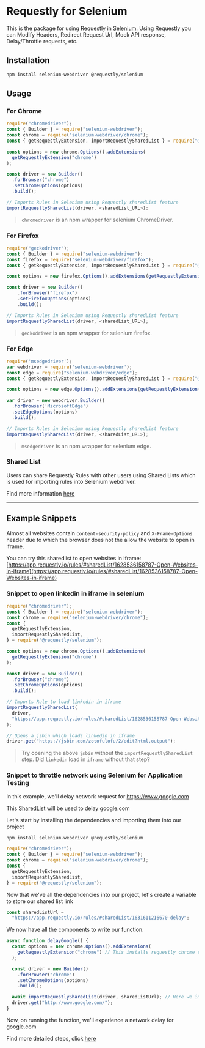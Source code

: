 # Requestly for Selenium

This is the package for using [Requestly](https://requestly.com) in [Selenium](https://www.selenium.dev/). Using Requestly you can Modify Headers, Redirect Request Url, Mock API response, Delay/Throttle requests, etc.

## Installation

```sh
npm install selenium-webdriver @requestly/selenium
```

## Usage

### For Chrome

```js
require("chromedriver");
const { Builder } = require("selenium-webdriver");
const chrome = require("selenium-webdriver/chrome");
const { getRequestlyExtension, importRequestlySharedList } = require("@requestly/selenium");

const options = new chrome.Options().addExtensions(
  getRequestlyExtension("chrome")
);

const driver = new Builder()
  .forBrowser("chrome")
  .setChromeOptions(options)
  .build();

// Imports Rules in Selenium using Requestly sharedList feature
importRequestlySharedList(driver, <sharedList_URL>);
```

> `chromedriver` is an npm wrapper for selenium ChromeDriver.

### For Firefox

```js
require("geckodriver");
const { Builder } = require("selenium-webdriver");
const firefox = require("selenium-webdriver/firefox");
const { getRequestlyExtension, importRequestlySharedList } = require("@requestly/selenium");

const options = new firefox.Options().addExtensions(getRequestlyExtension("firefox"));

const driver = new Builder()
    .forBrowser("firefox")
    .setFirefoxOptions(options)
    .build();

// Imports Rules in Selenium using Requestly sharedList feature
importRequestlySharedList(driver, <sharedList_URL>);
```

> `geckodriver` is an npm wrapper for selenium firefox.

### For Edge

```js
require('msedgedriver');
var webdriver = require('selenium-webdriver');
const edge = require("selenium-webdriver/edge");
const { getRequestlyExtension, importRequestlySharedList } = require("@requestly/selenium");

const options = new edge.Options().addExtensions(getRequestlyExtension("MicrosoftEdge"));

var driver = new webdriver.Builder()
  .forBrowser('MicrosoftEdge')
  .setEdgeOptions(options)
  .build();

// Imports Rules in Selenium using Requestly sharedList feature
importRequestlySharedList(driver, <sharedList_URL>);

```

> `msedgedriver` is an npm wrapper for selenium edge.

### Shared List

Users can share Requestly Rules with other users using Shared Lists which is used for importing rules into Selenium webdriver.

Find more information [here](https://requestly.com/blog/2018/06/14/share-rules-with-other-users/)

---

## Example Snippets

Almost all websites contain `content-security-policy` and `X-Frame-Options` header due to which the browser does not the allow the website to open in iframe.

You can try this sharedlist to open websites in iframe:
[https://app.requestly.io/rules/#sharedList/1628536158787-Open-Websites-in-iframe](https://app.requestly.io/rules/#sharedList/1628536158787-Open-Websites-in-iframe)

### Snippet to open linkedin in iframe in selenium

```js
require("chromedriver");
const { Builder } = require("selenium-webdriver");
const chrome = require("selenium-webdriver/chrome");
const {
  getRequestlyExtension,
  importRequestlySharedList,
} = require("@requestly/selenium");

const options = new chrome.Options().addExtensions(
  getRequestlyExtension("chrome")
);

const driver = new Builder()
  .forBrowser("chrome")
  .setChromeOptions(options)
  .build();

// Imports Rule to load linkedin in iframe
importRequestlySharedList(
  driver,
  "https://app.requestly.io/rules/#sharedList/1628536158787-Open-Websites-in-iframe"
);

// Opens a jsbin which loads linkedin in iframe
driver.get("https://jsbin.com/zotofulofu/2/edit?html,output");
```

> Try opening the above `jsbin` without the `importRequestlySharedList` step. Did `linkedin` load in `iframe` without that step?

### Snippet to throttle network using Selenium for Application Testing

In this example, we'll delay network request for https://www.google.com

This [SharedList](https://app.requestly.io/rules/#sharedList/1631611216670-delay) will be used to delay google.com

Let's start by installing the dependencies and importing them into our project

```js
npm install selenium-webdriver @requestly/selenium
```

```js
require("chromedriver");
const { Builder } = require("selenium-webdriver");
const chrome = require("selenium-webdriver/chrome");
const {
  getRequestlyExtension,
  importRequestlySharedList,
} = require("@requestly/selenium");
```

Now that we've all the dependencies into our project, let's create a variable to store our shared list link

```js
const sharedListUrl =
  "https://app.requestly.io/rules/#sharedList/1631611216670-delay";
```

We now have all the components to write our function.

```js
async function delayGoogle() {
  const options = new chrome.Options().addExtensions(
    getRequestlyExtension("chrome") // This installs requestly chrome extension in your testing instance
  );

  const driver = new Builder()
    .forBrowser("chrome")
    .setChromeOptions(options)
    .build();

  await importRequestlySharedList(driver, sharedListUrl); // Here we import the shared list we created some time back
  driver.get("http://www.google.com/");
}
```

Now, on running the function, we'll experience a network delay for google.com

Find more detailed steps, click [here](https://requestly.com/blog/2021/09/20/automate-testing-via-selenium/)
